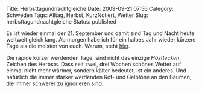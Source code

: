Title: Herbsttagundnachtgleiche
Date: 2009-09-21 07:56
Category: Schweden
Tags: Alltag, Herbst, KurzNotiert, Wetter
Slug: herbsttagundnachtgleiche
Status: published

Es ist wieder einmal der 21. September und damit sind Tag und Nacht
heute weltweit gleich lang. Ab morgen habe ich für ein halbes Jahr
wieder kürzere Tage als die meisten von euch. Warum, steht
[hier](http://www.fiket.de/2006/11/04/schatten-und-licht/).

Die rapide kürzer werdenden Tage, sind nicht das einzige *Hösttecken*,
Zeichen des Herbsts. Dass seit zwei, drei Wochen schönes Wetter auf
einmal nicht mehr wärmer, sondern kälter bedeutet, ist ein anderes. Und
natürlich die immer stärker werdenden Rot- und Gelbtöne an den Bäumen,
die immer schwerer zu ignorieren sind.

